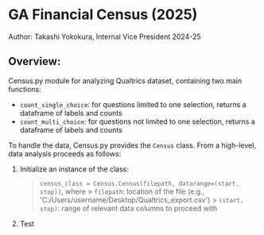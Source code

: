 # GA Financial Census (2025)
Author: Takashi Yokokura, Internal Vice President 2024-25

## Overview: 
Census.py module for analyzing Qualtrics dataset, containing two main functions:
* `count_single_choice`: for questions limited to one selection, returns a dataframe of labels and counts 
* `count_multi_choice`: for questions not limited to one selection, returns a dataframe of labels and counts

To handle the data, Census.py provides the `Census` class. From a high-level, data analysis proceeds as follows:
1. Initialize an instance of the class:
    > `census_class = Census.Census(filepath, datarange=(start, stop))`, where
        > `filepath`: location of the file (e.g., 'C:/Users/username/Desktop/Qualtrics_export.csv')
        > `(start, stop)`: range of relevant data columns to proceed with
2. Test
